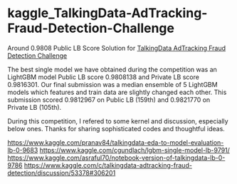 # kaggle_TalkingData-AdTracking-Fraud-Detection-Challenge

Around 0.9808 Public LB Score Solution for [TalkingData AdTracking Fraud Detection Challenge](https://www.kaggle.com/c/talkingdata-adtracking-fraud-detection)

The best single model we have obtained during the competition was an LightGBM model Public LB score 0.9808138
 and Private LB score 0.9816301. Our final submission was a median ensemble of 5 LightGBM models which features and train data are slightly changed each other. This submission scored 0.9812967 on Public LB (159th) and 0.9821770 on Private LB (105th).

During this competition, I refered to some kernel and discussion, especially below ones.
Thanks for sharing sophisticated codes and thoughtful ideas.

https://www.kaggle.com/pranav84/talkingdata-eda-to-model-evaluation-lb-0-9683
https://www.kaggle.com/cgundlach/lgbm-single-model-lb-9791/
https://www.kaggle.com/asraful70/notebook-version-of-talkingdata-lb-0-9786
https://www.kaggle.com/c/talkingdata-adtracking-fraud-detection/discussion/53378#306201
